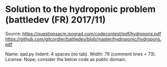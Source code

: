 # Solution to the hydroponic problem (battledev (FR) 2017/11)
Source: 
https://questionsacm.isograd.com/codecontest/pdf/hydropons.pdf
https://github.com/gitcordier/battledev/blob/master/hydroponic/hydropons.pdf

Name: qad.py
Indent: 4 spaces (no tab).
Width: 79 (comment lines < 73).
License: Nope; consider the below code as public domain.
